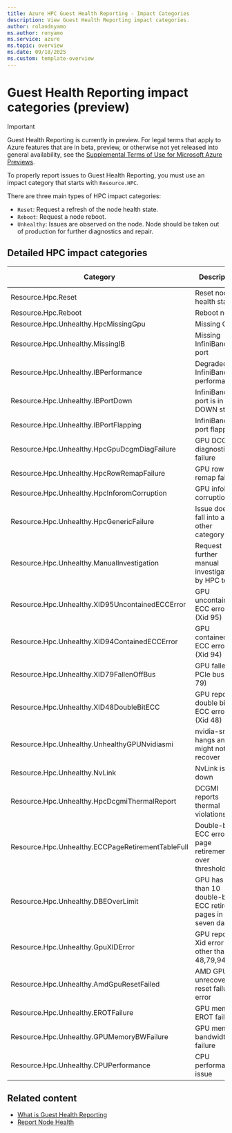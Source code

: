 ```yaml
---
title: Azure HPC Guest Health Reporting - Impact Categories 
description: View Guest Health Reporting impact categories.
author: rolandnyamo 
ms.author: ronyamo 
ms.service: azure 
ms.topic: overview 
ms.date: 09/18/2025 
ms.custom: template-overview 
---
```


# Guest Health Reporting impact categories (preview)

> [!IMPORTANT]
> Guest Health Reporting is currently in preview. For legal terms that apply to Azure features that are in beta, preview, or otherwise not yet released into general availability, see the [Supplemental Terms of Use for Microsoft Azure Previews](https://azure.microsoft.com/support/legal/preview-supplemental-terms/).

To properly report issues to Guest Health Reporting, you must use an impact category that starts with `Resource.HPC`.

There are three main types of HPC impact categories:

* `Reset`: Request a refresh of the node health state.
* `Reboot`: Request a node reboot.
* `Unhealthy`: Issues are observed on the node. Node should be taken out of production for further diagnostics and repair.

## Detailed HPC impact categories

| Category                                          | Description                                   | Mark OFR |
|--------------------------------------------------|-----------------------------------------------|----------|
| Resource.Hpc.Reset                               | Reset node health status                      | No       |
| Resource.Hpc.Reboot                              | Reboot node                                   | No       |
| Resource.Hpc.Unhealthy.HpcMissingGpu             | Missing GPU                                   | Yes      |
| Resource.Hpc.Unhealthy.MissingIB                 | Missing InfiniBand port                       | Yes      |
| Resource.Hpc.Unhealthy.IBPerformance             | Degraded InfiniBand performance               | Yes      |
| Resource.Hpc.Unhealthy.IBPortDown                | InfiniBand port is in DOWN state              | Yes      |
| Resource.Hpc.Unhealthy.IBPortFlapping            | InfiniBand port flapping                      | Yes      |
| Resource.Hpc.Unhealthy.HpcGpuDcgmDiagFailure     | GPU DCGMI diagnostic failure                  | Yes      |
| Resource.Hpc.Unhealthy.HpcRowRemapFailure        | GPU row remap failure                         | Yes      |
| Resource.Hpc.Unhealthy.HpcInforomCorruption      | GPU infoROM corruption                        | Yes      |
| Resource.Hpc.Unhealthy.HpcGenericFailure         | Issue doesn't fall into any other category   | Yes      |
| Resource.Hpc.Unhealthy.ManualInvestigation       | Request further manual investigation by HPC team | Yes   |
| Resource.Hpc.Unhealthy.XID95UncontainedECCError  | GPU uncontained ECC error (Xid 95)            | Yes      |
| Resource.Hpc.Unhealthy.XID94ContainedECCError    | GPU contained ECC error (Xid 94)              | Yes      |
| Resource.Hpc.Unhealthy.XID79FallenOffBus         | GPU fallen off PCIe bus (Xid 79)              | Yes      |
| Resource.Hpc.Unhealthy.XID48DoubleBitECC         | GPU reports double bit ECC error (Xid 48)     | Yes      |
| Resource.Hpc.Unhealthy.UnhealthyGPUNvidiasmi     | nvidia-smi hangs and might not recover        | Yes      |
| Resource.Hpc.Unhealthy.NvLink                    | NvLink is down                                | Yes      |
| Resource.Hpc.Unhealthy.HpcDcgmiThermalReport     | DCGMI reports thermal violations              | Yes      |
| Resource.Hpc.Unhealthy.ECCPageRetirementTableFull| Double-bit ECC error page retirements over threshold | Yes |
| Resource.Hpc.Unhealthy.DBEOverLimit              | GPU has more than 10 double-bit ECC retired pages in seven days | Yes |
| Resource.Hpc.Unhealthy.GpuXIDError               | GPU reports Xid error other than 48,79,94,95  | Yes      |
| Resource.Hpc.Unhealthy.AmdGpuResetFailed         | AMD GPU unrecoverable reset failure error     | Yes      |
| Resource.Hpc.Unhealthy.EROTFailure               | GPU memory EROT failure                       | Yes      |
| Resource.Hpc.Unhealthy.GPUMemoryBWFailure        | GPU memory bandwidth failure                  | Yes      |
| Resource.Hpc.Unhealthy.CPUPerformance            | CPU performance issue                         | Yes      |

## Related content

* [What is Guest Health Reporting](guest-health-overview.md)
* [Report Node Health](guest-health-impact-report.md)

